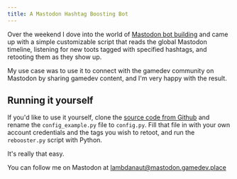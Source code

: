 ```yaml
---
title: A Mastodon Hashtag Boosting Bot
---
```


Over the weekend I dove into the world of [Mastodon bot building](https://mastodonpy.readthedocs.io/en/stable/) and came up with a simple customizable script that reads the global Mastodon timeline, listening for new toots tagged with specified hashtags, and retooting them as they show up. 

My use case was to use it to connect with the gamedev community on Mastodon by sharing gamedev content, and I'm very happy with the result. 

Running it yourself
-------------------

If you'd like to use it yourself, clone the [source code from Github](https://github.com/Lambdanaut/Rebooster/) and rename the `config_example.py` file to `config.py`. Fill that file in with your own account credentials and the tags you wish to retoot, and run the `rebooster.py` script with Python. 

It's really that easy. 

You can follow me on Mastodon at [lambdanaut@mastodon.gamedev.place](https://mastodon.gamedev.place/)